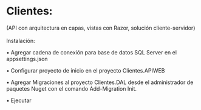 # Clientes:
(API con arquitectura en capas, vistas con Razor, solución cliente-servidor) <br><br>
Instalación:<br>

•	Agregar cadena de conexión para base de datos SQL Server en el appsettings.json <br>

•	Configurar proyecto de inicio en el proyecto Clientes.APIWEB<br>

•	Agregar Migraciones al proyecto Clientes.DAL desde el administrador de paquetes Nuget con el comando Add-Migration Init.<br>

•	Ejecutar 

                                                                                                                                                                        



